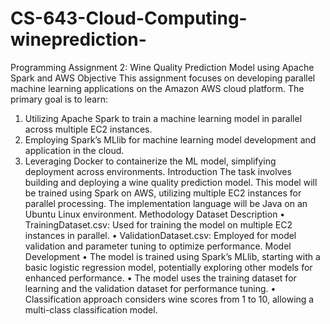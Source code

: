 # CS-643-Cloud-Computing-wineprediction-
Programming Assignment 2: Wine Quality Prediction Model using Apache Spark and AWS
Objective
This assignment focuses on developing parallel machine learning applications on the Amazon AWS cloud platform. The primary goal is to learn:
1.	Utilizing Apache Spark to train a machine learning model in parallel across multiple EC2 instances.
2.	Employing Spark’s MLlib for machine learning model development and application in the cloud.
3.	Leveraging Docker to containerize the ML model, simplifying deployment across environments.
Introduction
The task involves building and deploying a wine quality prediction model. This model will be trained using Spark on AWS, utilizing multiple EC2 instances for parallel processing. The implementation language will be Java on an Ubuntu Linux environment.
Methodology
Dataset Description
•	TrainingDataset.csv: Used for training the model on multiple EC2 instances in parallel.
•	ValidationDataset.csv: Employed for model validation and parameter tuning to optimize performance.
Model Development
•	The model is trained using Spark’s MLlib, starting with a basic logistic regression model, potentially exploring other models for enhanced performance.
•	The model uses the training dataset for learning and the validation dataset for performance tuning.
•	Classification approach considers wine scores from 1 to 10, allowing a multi-class classification model.
